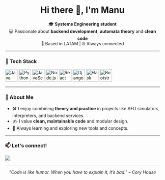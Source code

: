 <h1 align="center">Hi there 👋, I'm Manu</h1>

<p align="center">
  🎓 <strong>Systems Engineering student</strong> <br>
  💻 Passionate about <strong>backend development</strong>, <strong>automata theory</strong> and <strong>clean code</strong> <br>
  📍 Based in LATAM | 🌐 Always connected
</p>

---

### 🚀 Tech Stack
<p align="left">
  <img src="https://cdn.jsdelivr.net/gh/devicons/devicon/icons/java/java-original.svg" alt="Java" width="40" height="40"/>
  <img src="https://cdn.jsdelivr.net/gh/devicons/devicon/icons/python/python-original.svg" alt="Python" width="40" height="40"/>
  <img src="https://cdn.jsdelivr.net/gh/devicons/devicon/icons/javascript/javascript-original.svg" alt="JavaScript" width="40" height="40"/>
  <img src="https://cdn.jsdelivr.net/gh/devicons/devicon/icons/nodejs/nodejs-original.svg" alt="Node.js" width="40" height="40"/>
  <img src="https://cdn.jsdelivr.net/gh/devicons/devicon/icons/react/react-original.svg" alt="React" width="40" height="40"/>
  <img src="https://cdn.jsdelivr.net/gh/devicons/devicon/icons/django/django-plain.svg" alt="Django" width="40" height="40"/>
  <img src="https://cdn.jsdelivr.net/gh/devicons/devicon/icons/flask/flask-original.svg" alt="Flask" width="40" height="40"/>
  <img src="https://cdn.jsdelivr.net/gh/devicons/devicon/icons/bootstrap/bootstrap-original.svg" alt="Bootstrap" width="40" height="40"/>
</p>


---

### 📌 About Me

- 🛠 I enjoy combining **theory and practice** in projects like AFD simulators, interpreters, and backend services.
- ✍️ I value **clean, maintainable code** and modular design.
- 🌱 Always learning and exploring new tools and concepts.

---

### 📫 Let's connect!
<p align="left">
  <a href="https://www.linkedin.com/in/manuel-l%C3%B3pez-111810364/"><img src="https://img.shields.io/badge/LinkedIn-0A66C2?style=for-the-badge&logo=linkedin&logoColor=white"></a>
</p>

---

<p align="center">
  <em>"Code is like humor. When you have to explain it, it’s bad." – Cory House</em>
</p>
